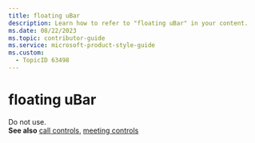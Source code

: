 ```yaml
---
title: floating uBar
description: Learn how to refer to "floating uBar" in your content.
ms.date: 08/22/2023
ms.topic: contributor-guide
ms.service: microsoft-product-style-guide
ms.custom:
  - TopicID 63498
---
```



# floating uBar

Do not use.  
**See also** [call controls](~/teams-style-guide/a-z-word-list/c/call-controls.md), [meeting controls](~/teams-style-guide/a-z-word-list/m/meeting-controls.md)  

